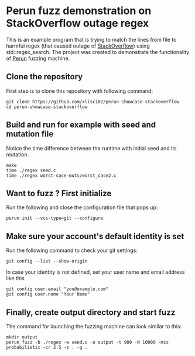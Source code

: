 # Perun fuzz demonstration on StackOverflow outage regex

This is an example program that is trying to match the lines from file to harmful regex (that caused outage of [StackOverflow](https://stackoverflow.com/)) using std::regex_search.  The project was created to demonstrate the functionality of [Perun](https://github.com/xlisci02/perun) fuzzing machine. 


## Clone the repository
First step is to clone this repository with following command:

    git clone https://github.com/xlisci02/perun-showcase-stackoverflow
    cd perun-showcase-stackoverflow

## Build and run for example with seed and mutation file
Notice the time difference between the runtime with initial seed and its mutation.

    make
    time ./regex seed.c
    time ./regex worst-case-muts/worst_case2.c

## Want to fuzz ? First initialize

Run the following and close the configuration file that pops up:

	perun init --vcs-type=git --configure

## Make sure your account's default identity is set
Run the following command to check your git settings:

	git config --list --show-origin

In case your identity is not defined, set your user name and email address like this

	git config user.email "you@example.com"
	git config user.name "Your Name"

## Finally, create output directory and start fuzz
The command for launching the fuzzing machine can look similar to this:

    mkdir output
    perun fuzz -b ./regex -w seed.c -o output -t 900 -N 10000 -mcs probabilistic -cr 2.5 -s . -g .

